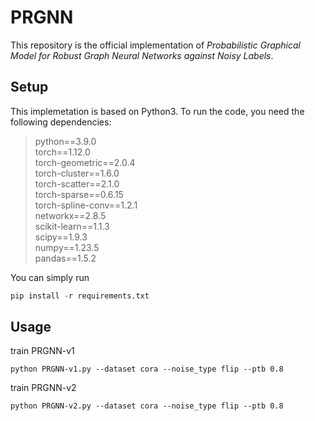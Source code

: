 # PRGNN

This repository is the official implementation of *Probabilistic Graphical Model for Robust Graph Neural Networks against Noisy Labels*.
<!-- ![The proposed framework](./PRGNN.png) -->

## Setup

This implemetation is based on Python3. To run the code, you need the following dependencies:

> python==3.9.0 \
> torch==1.12.0 \
> torch-geometric==2.0.4 \
> torch-cluster==1.6.0 \
> torch-scatter==2.1.0 \
> torch-sparse==0.6.15 \
> torch-spline-conv==1.2.1 \
> networkx==2.8.5 \
> scikit-learn==1.1.3 \
> scipy==1.9.3 \
> numpy==1.23.5 \
> pandas==1.5.2

You can simply run 

```python
pip install -r requirements.txt
```
## Usage

train PRGNN-v1
```
python PRGNN-v1.py --dataset cora --noise_type flip --ptb 0.8
```
train PRGNN-v2
```
python PRGNN-v2.py --dataset cora --noise_type flip --ptb 0.8
```
